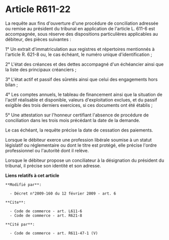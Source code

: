 # Article R611-22

La requête aux fins d'ouverture d'une procédure de conciliation adressée ou remise au président du tribunal en application de
l'article L. 611-6 est accompagnée, sous réserve des dispositions particulières applicables au débiteur, des pièces
suivantes : 

1° Un extrait d'immatriculation aux registres et répertoires mentionnés à l'article R. 621-8 ou, le cas échéant, le numéro
unique d'identification ; 

2° L'état des créances et des dettes accompagné d'un échéancier ainsi que la liste des principaux créanciers ; 

3° L'état actif et passif des sûretés ainsi que celui des engagements hors bilan ; 

4° Les comptes annuels, le tableau de financement ainsi que la situation de l'actif réalisable et disponible, valeurs
d'exploitation exclues, et du passif exigible des trois derniers exercices, si ces documents ont été établis ; 

5° Une attestation sur l'honneur certifiant l'absence de procédure de conciliation dans les trois mois précédant la date de
la demande. 

Le cas échéant, la requête précise la date de cessation des paiements. 

Lorsque le débiteur exerce une profession libérale soumise à un statut législatif ou réglementaire ou dont le titre est
protégé, elle précise l'ordre professionnel ou l'autorité dont il relève. 

Lorsque le débiteur propose un conciliateur à la désignation du président du tribunal, il précise son identité et son
adresse.

**Liens relatifs à cet article**

	**Modifié par**:

	  - Décret n°2009-160 du 12 février 2009 - art. 6

	**Cite**:

	  - Code de commerce - art. L611-6
	  - Code de commerce - art. R621-8

	**Cité par**:

	  - Code de commerce - art. R611-47-1 (V)
